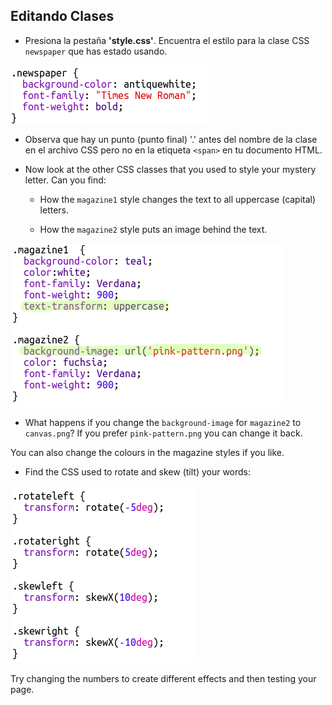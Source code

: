 ## Editando Clases

+ Presiona la pestaña **'style.css'**. Encuentra el estilo para la clase CSS `newspaper` que has estado usando.

![screenshot](images/letter-newspaper.png)

+ Observa que hay un punto (punto final) '.' antes del nombre de la clase en el archivo CSS pero no en la etiqueta `<span>` en tu documento HTML.

+ Now look at the other CSS classes that you used to style your mystery letter. Can you find:
    
    + How the `magazine1` style changes the text to all uppercase (capital) letters.
    
    + How the `magazine2` style puts an image behind the text.

![screenshot](images/letter-magazines.png)

+ What happens if you change the `background-image` for `magazine2` to `canvas.png`? If you prefer `pink-pattern.png` you can change it back. 

You can also change the colours in the magazine styles if you like.

+ Find the CSS used to rotate and skew (tilt) your words:

![screenshot](images/letter-rotate-skew.png)

Try changing the numbers to create different effects and then testing your page.
